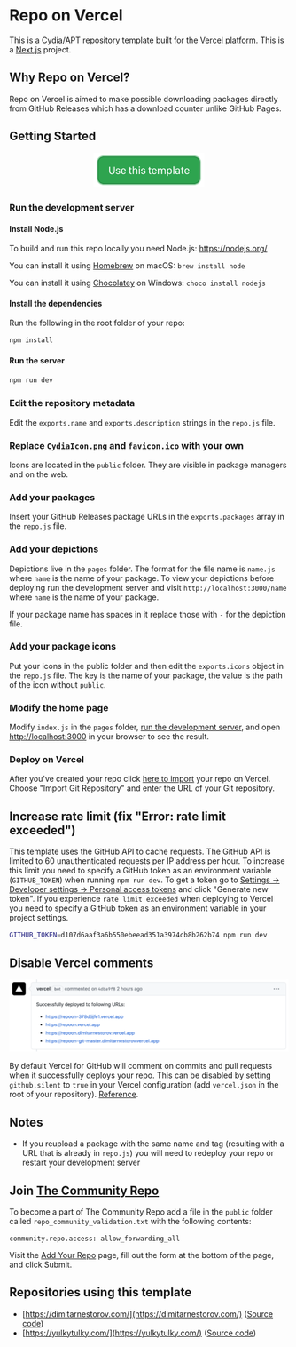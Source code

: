 # Repo on Vercel

This is a Cydia/APT repository template built for the [Vercel platform](https://vercel.com/). This is a [Next.js](https://nextjs.org/) project.

## Why Repo on Vercel?

Repo on Vercel is aimed to make possible downloading packages directly from GitHub Releases which has a download counter unlike GitHub Pages.

## Getting Started

<p align="center"><a href="https://github.com/dimitarnestorov/RepoOnVercel/generate"><img width="200" src=".vscode/Button.png" alt="Use this template"></a></p>

### Run the development server

#### Install Node.js

To build and run this repo locally you need Node.js: https://nodejs.org/

You can install it using [Homebrew](https://brew.sh/) on macOS: `brew install node`

You can install it using [Chocolatey](https://chocolatey.org/) on Windows: `choco install nodejs`

#### Install the dependencies

Run the following in the root folder of your repo:

```sh
npm install
```

#### Run the server

```bash
npm run dev
```

### Edit the repository metadata

Edit the `exports.name` and `exports.description` strings in the `repo.js` file.

### Replace `CydiaIcon.png` and `favicon.ico` with your own

Icons are located in the `public` folder. They are visible in package managers and on the web.

### Add your packages

Insert your GitHub Releases package URLs in the `exports.packages` array in the `repo.js` file.

### Add your depictions

Depictions live in the `pages` folder. The format for the file name is `name.js` where `name` is the name of your package. To view your depictions before deploying run the development server and visit `http://localhost:3000/name` where `name` is the name of your package.

If your package name has spaces in it replace those with `-` for the depiction file.

### Add your package icons

Put your icons in the public folder and then edit the `exports.icons` object in the `repo.js` file. The key is the name of your package, the value is the path of the icon without `public`.

### Modify the home page

Modify `index.js` in the `pages` folder, [run the development server](#run-the-development-server), and open [http://localhost:3000](http://localhost:3000) in your browser to see the result.

### Deploy on Vercel

After you've created your repo click [here to import](https://vercel.com/import) your repo on Vercel. Choose "Import Git Repository" and enter the URL of your Git repository.

## Increase rate limit (fix "Error: rate limit exceeded")

This template uses the GitHub API to cache requests. The GitHub API is limited to 60 unauthenticated requests per IP address per hour. To increase this limit you need to specify a GitHub token as an environment variable (`GITHUB_TOKEN`) when running `npm run dev`. To get a token go to [Settings -> Developer settings -> Personal access tokens](https://github.com/settings/tokens) and click "Generate new token". If you experience `rate limit exceeded` when deploying to Vercel you need to specify a GitHub token as an environment variable in your project settings.

```sh
GITHUB_TOKEN=d107d6aaf3a6b550ebeead351a3974cb8b262b74 npm run dev
```

## Disable Vercel comments

<p align="center"><img src=".vscode/VercelComment.png" width="836" alt="Vercel comment example"></p>

By default Vercel for GitHub will comment on commits and pull requests when it successfully deploys your repo. This can be disabled by setting `github.silent` to `true` in your Vercel configuration (add `vercel.json` in the root of your repository). [Reference](https://vercel.com/docs/configuration#git-integrations/github-silent).

## Notes

-   If you reupload a package with the same name and tag (resulting with a URL that is already in `repo.js`) you will need to redeploy your repo or restart your development server

## Join [The Community Repo](https://repo.community/)

To become a part of The Community Repo add a file in the `public` folder called `repo_community_validation.txt` with the following contents:

```
community.repo.access: allow_forwarding_all
```

Visit the [Add Your Repo](https://repo.community/add) page, fill out the form at the bottom of the page, and click Submit.

## Repositories using this template

-   [https://dimitarnestorov.com/](https://dimitarnestorov.com/) ([Source code](https://github.com/dimitarnestorov/website))
-   [https://yulkytulky.com/](https://yulkytulky.com/) ([Source code](https://github.com/YulkyTulky/Repo))
